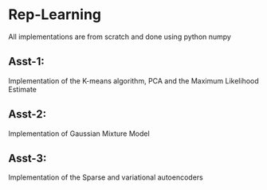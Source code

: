 # Rep-Learning
All implementations are from scratch and done using python numpy
## Asst-1:
Implementation of the K-means algorithm, PCA and the Maximum Likelihood Estimate
## Asst-2:
Implementation of Gaussian Mixture Model
## Asst-3:
Implementation of the Sparse and variational autoencoders

